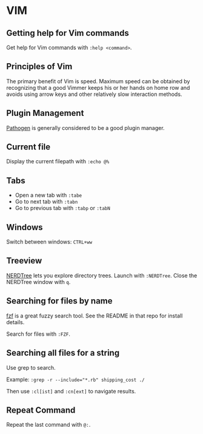 # VIM

## Getting help for Vim commands

Get help for Vim commands with `:help <command>`.

## Principles of Vim

The primary benefit of Vim is speed. Maximum speed can be obtained by recognizing that a good Vimmer keeps his or her hands on home row and avoids using arrow keys and other relatively slow interaction methods.

## Plugin Management

[Pathogen](https://github.com/tpope/vim-pathogen) is generally considered to be a good plugin manager.

## Current file

Display the current filepath with `:echo @%`

## Tabs

* Open a new tab with `:tabe`
* Go to next tab with `:tabn`
* Go to previous tab with `:tabp` or `:tabN`

## Windows

Switch between windows: `CTRL+ww`

## Treeview

[NERDTree](http://www.vim.org/scripts/script.php?script_id=1658) lets you explore directory trees. Launch with `:NERDTree`. Close the NERDTree window with `q`.

## Searching for files by name

[fzf](https://github.com/junegunn/fzf.vim) is a great fuzzy search tool. See the README in that repo for install details.

Search for files with `:FZF`.

## Searching all files for a string

Use grep to search.

Example: `:grep -r --include="*.rb" shipping_cost ./`

Then use `:cl[ist]` and `:cn[ext]` to navigate results.

## Repeat Command

Repeat the last command with `@:`.
